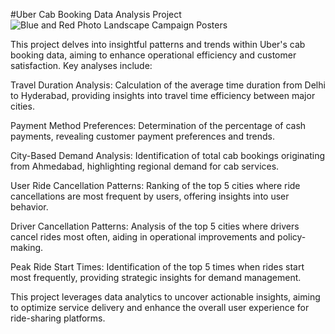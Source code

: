 #Uber Cab Booking Data Analysis Project
![Blue and Red Photo Landscape Campaign Posters](https://github.com/user-attachments/assets/8ab64616-8a8a-4049-9c2f-870407d5f06e)


This project delves into insightful patterns and trends within Uber's cab booking data, aiming to enhance operational efficiency and customer satisfaction. Key analyses include:

Travel Duration Analysis: Calculation of the average time duration from Delhi to Hyderabad, providing insights into travel time efficiency between major cities.

Payment Method Preferences: Determination of the percentage of cash payments, revealing customer payment preferences and trends.

City-Based Demand Analysis: Identification of total cab bookings originating from Ahmedabad, highlighting regional demand for cab services.

User Ride Cancellation Patterns: Ranking of the top 5 cities where ride cancellations are most frequent by users, offering insights into user behavior.

Driver Cancellation Patterns: Analysis of the top 5 cities where drivers cancel rides most often, aiding in operational improvements and policy-making.

Peak Ride Start Times: Identification of the top 5 times when rides start most frequently, providing strategic insights for demand management.


This project leverages data analytics to uncover actionable insights, aiming to optimize service delivery and enhance the overall user experience for ride-sharing 
platforms.
